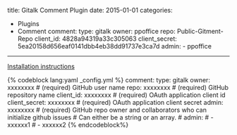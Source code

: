 title: Gitalk Comment Plugin
date: 2015-01-01
categories:
- Plugins
- Comment
comment:
    type: gitalk
    owner: ppoffice
    repo: Public-Gitment-Repo
    client_id: 4828a94319a33c305063
    client_secret: 5ea20158d656eaf0141dbb4eb38dd91737e3ca7d
    admin:
        - ppoffice
---

[Installation instructions](https://github.com/gitalk/gitalk)

{% codeblock lang:yaml _config.yml %}
comment:
    type: gitalk
    owner: xxxxxxxx         # (required) GitHub user name
    repo: xxxxxxxx          # (required) GitHub repository name
    client_id: xxxxxxxx     # (required) OAuth application client id
    client_secret: xxxxxxxx # (required) OAuth application client secret
    admin: xxxxxxxx         # (required) GitHub repo owner and collaborators who can initialize github issues
                            #            Can either be a string or an array.
                            #            admin:
                            #                - xxxxxx1
                            #                - xxxxxx2
{% endcodeblock%}